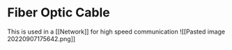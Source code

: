 # Fiber Optic Cable
This is used in a [[Network]] for high speed communication
![[Pasted image 20220907175642.png]]